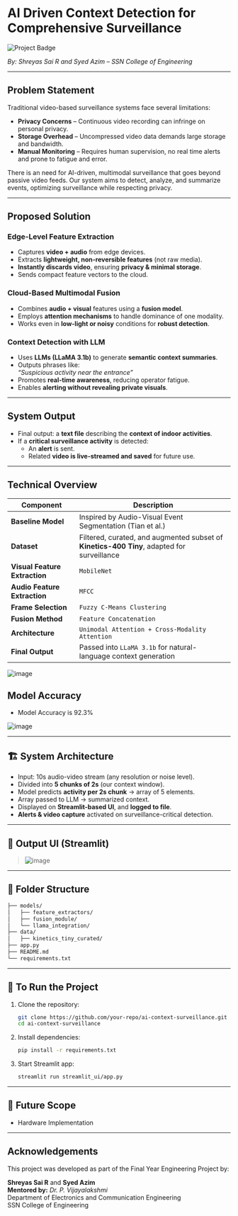 
# AI Driven Context Detection for Comprehensive Surveillance

![Project Badge](https://img.shields.io/badge/Final_Year_Project_May,_2025-blueviolet)  

*By: Shreyas Sai R and Syed Azim  – SSN College of Engineering* 

---

##  Problem Statement

Traditional video-based surveillance systems face several limitations:

- **Privacy Concerns** – Continuous video recording can infringe on personal privacy.
- **Storage Overhead** – Uncompressed video data demands large storage and bandwidth.
- **Manual Monitoring** – Requires human supervision, no real time alerts and prone to fatigue and error.

There is an need for AI-driven, multimodal surveillance that goes beyond passive video feeds. Our system aims to detect, analyze, and summarize events, optimizing surveillance while respecting privacy.

---

##  Proposed Solution

###  Edge-Level Feature Extraction

- Captures **video + audio** from edge devices.
- Extracts **lightweight, non-reversible features** (not raw media).
- **Instantly discards video**, ensuring **privacy & minimal storage**.
- Sends compact feature vectors to the cloud.

###  Cloud-Based Multimodal Fusion

- Combines **audio + visual** features using a **fusion model**.
- Employs **attention mechanisms** to handle dominance of one modality.
- Works even in **low-light or noisy** conditions for **robust detection**.

###  Context Detection with LLM

- Uses **LLMs (LLaMA 3.1b)** to generate **semantic context summaries**.
- Outputs phrases like:  
  _“Suspicious activity near the entrance”_  
- Promotes **real-time awareness**, reducing operator fatigue.
- Enables **alerting without revealing private visuals**.

---

##  System Output

- Final output: a **text file** describing the **context of indoor activities**.
- If a **critical surveillance activity** is detected:
  - An **alert** is sent.
  - Related **video is live-streamed and saved** for future use.

---

##  Technical Overview

| Component | Description |
|----------|-------------|
| **Baseline Model** | Inspired by Audio-Visual Event Segmentation (Tian et al.) |
| **Dataset** | Filtered, curated, and augmented subset of **Kinetics-400 Tiny**, adapted for surveillance |
| **Visual Feature Extraction** | `MobileNet` |
| **Audio Feature Extraction** | `MFCC` |
| **Frame Selection** | `Fuzzy C-Means Clustering` |
| **Fusion Method** | `Feature Concatenation` |
| **Architecture** | `Unimodal Attention + Cross-Modality Attention` |
| **Final Output** | Passed into `LLaMA 3.1b` for natural-language context generation |

![image](https://github.com/user-attachments/assets/dcdfc7b9-5b64-4895-8d71-040e693b22a3)

##  Model Accuracy

- Model Accuracy is 92.3%

![image](https://github.com/user-attachments/assets/c0a226a9-ec6c-4186-a359-0e0a14188d09)

  
---

## 🏗️ System Architecture

- Input: 10s audio-video stream (any resolution or noise level).
- Divided into **5 chunks of 2s** (our context window).
- Model predicts **activity per 2s chunk** → array of 5 elements.
- Array passed to LLM → summarized context.
- Displayed on **Streamlit-based UI**, and **logged to file**.
- **Alerts & video capture** activated on surveillance-critical detection.

---

## 📸 Output UI (Streamlit)

>![image](https://github.com/user-attachments/assets/30e47f79-c99e-44e7-9181-4d6a0d574110)



---

## 📁 Folder Structure

```bash
├── models/
│   ├── feature_extractors/
│   ├── fusion_module/
│   └── llama_integration/
├── data/
│   ├── kinetics_tiny_curated/
├── app.py
├── README.md
└── requirements.txt
```

---

## 🚀 To Run the Project

1. Clone the repository:
   ```bash
   git clone https://github.com/your-repo/ai-context-surveillance.git
   cd ai-context-surveillance
   ```

2. Install dependencies:
   ```bash
   pip install -r requirements.txt
   ```

3. Start Streamlit app:
   ```bash
   streamlit run streamlit_ui/app.py
   ```

---

## 🤖 Future Scope

- Hardware Implementation

---

## Acknowledgements

This project was developed as part of the Final Year Engineering Project by:

**Shreyas Sai R** and **Syed Azim**  
**Mentored by:** *Dr. P. Vijayalakshmi*  
Department of Electronics and Communication Engineering  
SSN College of Engineering
